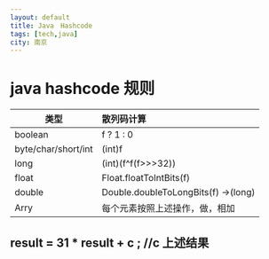```yaml
---
layout: default
title: Java　Hashcode 
tags: [tech,java]
city: 南京
---
```



java hashcode 规则
==============================


|类型   |   散列码计算|
|--------------------------------------|:--------------------------------------------|
boolean | f ? 1 : 0
byte/char/short/int | (int)f
long | (int)(f^f(f>>>32))  
float | Float.floatToIntBits(f)  
double | Double.doubleToLongBits(f) ->(long)  
Arry | 每个元素按照上述操作，做，相加  



result = 31 * result + c ; //c 上述结果  
----------------------------------